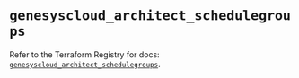 # `genesyscloud_architect_schedulegroups`

Refer to the Terraform Registry for docs: [`genesyscloud_architect_schedulegroups`](https://registry.terraform.io/providers/mypurecloud/genesyscloud/1.70.0/docs/resources/architect_schedulegroups).
